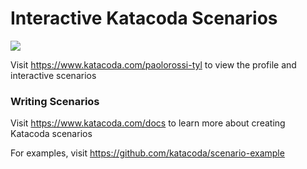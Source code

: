 # Interactive Katacoda Scenarios

[![](http://shields.katacoda.com/katacoda/paolorossi-tyl/count.svg)](https://www.katacoda.com/paolorossi-tyl "Get your profile on Katacoda.com")

Visit https://www.katacoda.com/paolorossi-tyl to view the profile and interactive scenarios

### Writing Scenarios
Visit https://www.katacoda.com/docs to learn more about creating Katacoda scenarios

For examples, visit https://github.com/katacoda/scenario-example
